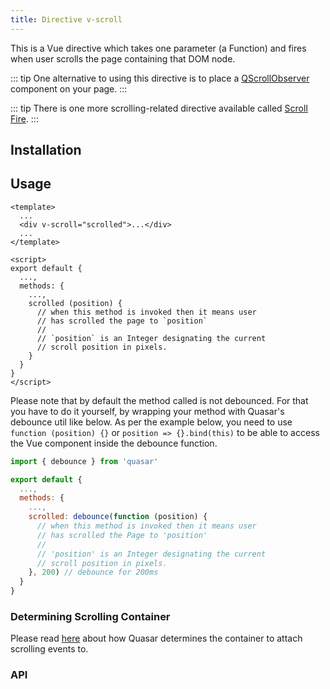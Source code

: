```yaml
---
title: Directive v-scroll
---
```

This is a Vue directive which takes one parameter (a Function) and fires when user scrolls the page containing that DOM node.

::: tip
One alternative to using this directive is to place a [QScrollObserver](/vue-components/scroll-observer) component on your page.
:::

::: tip
There is one more scrolling-related directive available called [Scroll Fire](/vue-directives/scroll-fire).
:::

## Installation
<doc-installation directives="Scroll" />

## Usage
``` vue
<template>
  ...
  <div v-scroll="scrolled">...</div>
  ...
</template>

<script>
export default {
  ...,
  methods: {
    ...,
    scrolled (position) {
      // when this method is invoked then it means user
      // has scrolled the page to `position`
      //
      // `position` is an Integer designating the current
      // scroll position in pixels.
    }
  }
}
</script>
```

Please note that by default the method called is not debounced. For that you have to do it yourself, by wrapping your method with Quasar's debounce util like below.
As per the example below, you need to use `function (position) {}` or `position => {}.bind(this)` to be able to access the Vue component inside the debounce function.

``` js
import { debounce } from 'quasar'

export default {
  ...,
  methods: {
    ...,
    scrolled: debounce(function (position) {
      // when this method is invoked then it means user
      // has scrolled the Page to 'position'
      //
      // 'position' is an Integer designating the current
      // scroll position in pixels.
    }, 200) // debounce for 200ms
  }
}
```

### Determining Scrolling Container
Please read [here](/components/scroll-observer#Determining-Scrolling-Container) about how Quasar determines the container to attach scrolling events to.

### API
<doc-api file="Scroll" />
